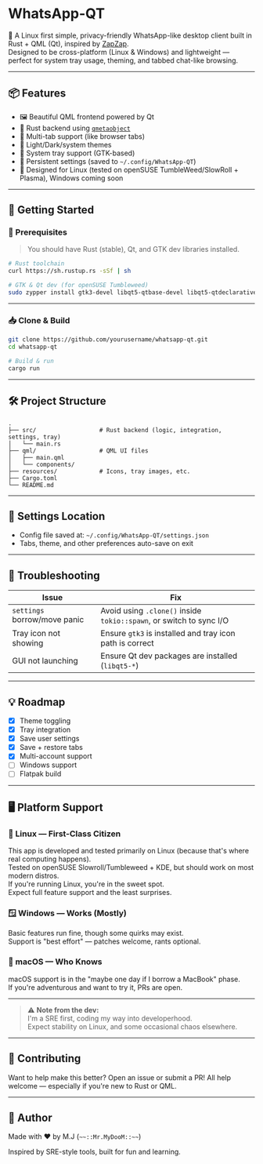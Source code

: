 
# WhatsApp-QT

🧙 A Linux first simple, privacy-friendly WhatsApp-like desktop client built in Rust + QML (Qt), inspired by [ZapZap](https://github.com/rafatosta/zapzap).  
Designed to be cross-platform (Linux & Windows) and lightweight — perfect for system tray usage, theming, and tabbed chat-like browsing.

---

## 📦 Features

- 🖼️ Beautiful QML frontend powered by Qt
- 🦀 Rust backend using [`qmetaobject`](https://crates.io/crates/qmetaobject)
- 🧭 Multi-tab support (like browser tabs)
- 🎨 Light/Dark/system themes
- 🔔 System tray support (GTK-based)
- 💾 Persistent settings (saved to `~/.config/WhatsApp-QT`)
- 🔧 Designed for Linux (tested on openSUSE TumbleWeed/SlowRoll + Plasma), Windows coming soon

---

## 🚀 Getting Started

### 🧰 Prerequisites

> You should have Rust (stable), Qt, and GTK dev libraries installed.

```bash
# Rust toolchain
curl https://sh.rustup.rs -sSf | sh

# GTK & Qt dev (for openSUSE Tumbleweed)
sudo zypper install gtk3-devel libqt5-qtbase-devel libqt5-qtdeclarative-devel
```

---

### 📥 Clone & Build

```bash
git clone https://github.com/yourusername/whatsapp-qt.git
cd whatsapp-qt

# Build & run
cargo run
```

---

## 🛠️ Project Structure

```
.
├── src/                  # Rust backend (logic, integration, settings, tray)
│   └── main.rs
├── qml/                  # QML UI files
│   ├── main.qml
│   └── components/
├── resources/            # Icons, tray images, etc.
├── Cargo.toml
└── README.md
```

---

## 🔧 Settings Location

- Config file saved at: `~/.config/WhatsApp-QT/settings.json`
- Tabs, theme, and other preferences auto-save on exit

---

## 🐛 Troubleshooting

| Issue | Fix |
|------|-----|
| `settings` borrow/move panic | Avoid using `.clone()` inside `tokio::spawn`, or switch to sync I/O |
| Tray icon not showing | Ensure `gtk3` is installed and tray icon path is correct |
| GUI not launching | Ensure Qt dev packages are installed (`libqt5-*`) |

---

## 💡 Roadmap

- [x] Theme toggling
- [x] Tray integration
- [x] Save user settings
- [X] Save + restore tabs
- [X] Multi-account support
- [ ] Windows support
- [ ] Flatpak build

---

## 🖥️ Platform Support

### 🐧 Linux — First-Class Citizen
This app is developed and tested primarily on Linux (because that's where real computing happens).  
Tested on openSUSE Slowroll/Tumbleweed + KDE, but should work on most modern distros.  
If you're running Linux, you're in the sweet spot.  
Expect full feature support and the least surprises.

### 🪟 Windows — Works (Mostly)
Basic features run fine, though some quirks may exist.  
Support is "best effort" — patches welcome, rants optional.

### 🍏 macOS — Who Knows
macOS support is in the "maybe one day if I borrow a MacBook" phase.  
If you're adventurous and want to try it, PRs are open.

---

> ⚠️ **Note from the dev:**  
> I'm a SRE first, coding my way into developerhood.  
> Expect stability on Linux, and some occasional chaos elsewhere.
 

---
## 🤝 Contributing

Want to help make this better? Open an issue or submit a PR!
All help welcome — especially if you're new to Rust or QML.

---

## 🧙 Author

Made with ❤️ by M.J (`~~::Mr.MyDooM::~~`)  

Inspired by SRE-style tools, built for fun and learning.
